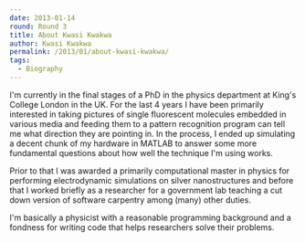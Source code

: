 ```yaml
---
date: 2013-01-14
round: Round 3
title: About Kwasi Kwakwa
author: Kwasi Kwakwa
permalink: /2013/01/about-kwasi-kwakwa/
tags:
  - Biography
---
```

I'm currently in the final stages of a PhD in the physics department at King's College London in the UK. For the last 4 years I have been primarily interested in taking pictures of single fluorescent molecules embedded in various media and feeding them to a pattern recognition program can tell me what direction they are pointing in. In the process, I ended up simulating a decent chunk of my hardware in MATLAB to answer some more fundamental questions about how well the technique I'm using works.

Prior to that I was awarded a primarily computational master in physics for performing electrodynamic simulations on silver nanostructures and before that I worked briefly as a researcher for a government lab teaching a cut down version of software carpentry among (many) other duties.

I'm basically a physicist with a reasonable programming background and a fondness for writing code that helps researchers solve their problems.

